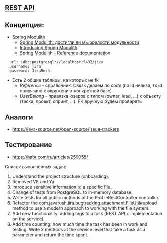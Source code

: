## [REST API](http://localhost:8080/doc)

## Концепция:

- Spring Modulith
    - [Spring Modulith: достигли ли мы зрелости модульности](https://habr.com/ru/post/701984/)
    - [Introducing Spring Modulith](https://spring.io/blog/2022/10/21/introducing-spring-modulith)
    - [Spring Modulith - Reference documentation](https://docs.spring.io/spring-modulith/docs/current-SNAPSHOT/reference/html/)

```
  url: jdbc:postgresql://localhost:5432/jira
  username: jira
  password: JiraRush
```

- Есть 2 общие таблицы, на которых не fk
    - _Reference_ - справочник. Связь делаем по _code_ (по id нельзя, тк id привязано к окружению-конкретной базе)
    - _UserBelong_ - привязка юзеров с типом (owner, lead, ...) к объекту (таска, проект, спринт, ...). FK вручную будем
      проверять

## Аналоги

- https://java-source.net/open-source/issue-trackers

## Тестирование

- https://habr.com/ru/articles/259055/

Список выполненных задач:
1. Understand the project structure (onboarding).
2. Removed VK and Ya.
3. Introduce sensitive information to a specific file.
4. Change of tests from PostgreSQL to in-memory database.
5. Write tests for all public methods of the ProfileRestController controller.
6. Refactor the com.javarush.jira.bugtracking.attachment.FileUtil#upload method to use a modern approach to working with the file system.
7. Add new functionality: adding tags to a task (REST API + implementation on the service).
8. Add time counting: how much time the task has been in work and testing. Write 2 methods at the service level that take a task as a parameter and return the time spent.